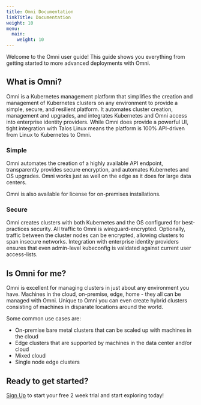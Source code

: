 ```yaml
---
title: Omni Documentation
linkTitle: Documentation
weight: 10
menu:
  main:
    weight: 10
---
```


Welcome to the Omni user guide! This guide shows you everything from getting started to more advanced deployments with Omni.

## What is Omni?

Omni is a Kubernetes management platform that simplifies the creation and management of Kubernetes clusters on any environment to provide a simple, secure, and resilient platform.
It automates cluster creation, management and upgrades, and integrates Kubernetes and Omni access into enterprise identity providers.
While Omni does provide a powerful UI, tight integration with Talos Linux means the platform is 100% API-driven from Linux to Kubernetes to Omni.

### Simple

Omni automates the creation of a highly available API endpoint, transparently provides secure encryption, and automates Kubernetes and OS upgrades.
Omni works just as well on the edge as it does for large data centers.

Omni is also available for license for on-premises installations.

### Secure

Omni creates clusters with both Kubernetes and the OS configured for best-practices security.
All traffic to Omni is wireguard-encrypted.
Optionally, traffic between the cluster nodes can be encrypted, allowing clusters to span insecure networks.
Integration with enterprise identity providers ensures that even admin-level kubeconfig is validated against current user access-lists.

## Is Omni for me?

Omni is excellent for managing clusters in just about any environment you have. Machines in the cloud, on-premise, edge, home - they all can be managed with Omni.
Unique to Omni you can even create hybrid clusters consisting of machines in disparate locations around the world.

Some common use cases are:

  - On-premise bare metal clusters that can be scaled up with machines in the cloud
  - Edge clusters that are supported by machines in the data center and/or cloud
  - Mixed cloud
  - Single node edge clusters

## Ready to get started?

[Sign Up](https://signup.siderolabs.io/) to start your free 2 week trial and start exploring today!
